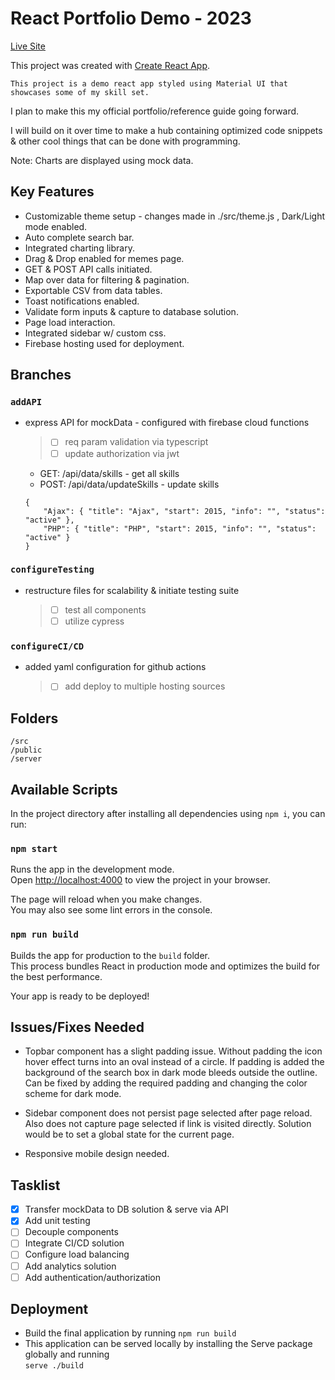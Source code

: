 # React Portfolio Demo - 2023

[Live Site](https://www.mackenziebaksh.com)

This project was created with [Create React App](https://github.com/facebook/create-react-app).

`This project is a demo react app styled using Material UI that showcases some of my skill set.`

I plan to make this my official portfolio/reference guide going forward.

I will build on it over time to make a hub containing optimized code snippets & other cool things that can be done with programming.

Note: Charts are displayed using mock data.

## Key Features

- Customizable theme setup - changes made in ./src/theme.js , Dark/Light mode enabled.
- Auto complete search bar.
- Integrated charting library.
- Drag & Drop enabled for memes page.
- GET & POST API calls initiated.
- Map over data for filtering & pagination.
- Exportable CSV from data tables.
- Toast notifications enabled.
- Validate form inputs & capture to database solution.
- Page load interaction.
- Integrated sidebar w/ custom css.
- Firebase hosting used for deployment.

## Branches

### `addAPI`

- express API for mockData - configured with firebase cloud functions

  > - [ ] req param validation via typescript
  > - [ ] update authorization via jwt

  - GET: /api/data/skills - get all skills
  - POST: /api/data/updateSkills - update skills

  ```
  {
      "Ajax": { "title": "Ajax", "start": 2015, "info": "", "status": "active" },
      "PHP": { "title": "PHP", "start": 2015, "info": "", "status": "active" }
  }
  ```

### `configureTesting`

- restructure files for scalability & initiate testing suite

  > - [ ] test all components
  > - [ ] utilize cypress

### `configureCI/CD`

- added yaml configuration for github actions

  > - [ ] add deploy to multiple hosting sources

## Folders

```
/src
/public
/server
```

## Available Scripts

In the project directory after installing all dependencies using `npm i`, you can run:

### `npm start`

Runs the app in the development mode.\
Open [http://localhost:4000](http://localhost:4000) to view the project in your browser.

The page will reload when you make changes.\
You may also see some lint errors in the console.

### `npm run build`

Builds the app for production to the `build` folder.\
This process bundles React in production mode and optimizes the build for the best performance.

Your app is ready to be deployed!

## Issues/Fixes Needed

- Topbar component has a slight padding issue. Without padding the icon hover effect turns into an oval instead of a circle. If padding is added the background of the search box in dark mode bleeds outside the outline. Can be fixed by adding the required padding and changing the color scheme for dark mode.

- Sidebar component does not persist page selected after page reload. Also does not capture page selected if link is visited directly. Solution would be to set a global state for the current page.

- Responsive mobile design needed.

## Tasklist

- [x] Transfer mockData to DB solution & serve via API
- [x] Add unit testing
- [ ] Decouple components
- [ ] Integrate CI/CD solution
- [ ] Configure load balancing
- [ ] Add analytics solution
- [ ] Add authentication/authorization

## Deployment

- Build the final application by running `npm run build`
- This application can be served locally by installing the Serve package globally and running\
  `serve ./build`
